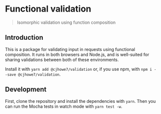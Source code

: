 # Functional validation

> Isomorphic validation using function composition

## Introduction

This is a package for validating input in requests using functional composition.
It runs in both browsers and Node.js, and is well-suited for sharing validations
between both of these environments.

Install it with `yarn add @cjhowe7/validation` or, if you use npm, with
`npm i --save @cjhowe7/validation`.

## Development

First, clone the repository and install the dependencies with `yarn`. Then you
can run the Mocha tests in watch mode with `yarn test -w`.
